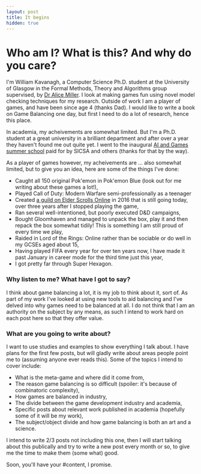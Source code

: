 ```yaml
---
layout: post
title: It begins
hidden: true
---
```


# Who am I? What is this? And why do you care?

I'm William Kavanagh, a Computer Science Ph.D. student at the University of Glasgow in the Formal Methods, Theory and Algorithms group supervised, by [Dr Alice Miller](https://www.gla.ac.uk/schools/computing/staff/alicemiller/). I look at making games fun using novel model checking techniques for my research. Outside of work I am a player of games, and have been since age 4 (thanks Dad). I would like to write a book on Game Balancing one day, but first I need to do a lot of research, hence this place.

In academia, my acheivements are somewhat limited. But I'm a Ph.D. student at a great university in a brilliant department and after over a year they haven't found me out quite yet. I went to the inaugural [AI and Games summer school](https://school.gameaibook.org/) paid for by SICSA and others (thanks for that by the way).

As a player of games however, my acheivements are ... also somewhat limited, but to give you an idea, here are some of the things I've done:

 * Caught all 150 original Pok\'emon in Pok\'emon Blue (look out for me writing about these games a lot!),
 * Played Call of Duty: Modern Warfare semi-professionally as a teenager
 * Created [a guild on Elder Scrolls Online](https://snowborn.shivtr.com/) in 2016 that is still going today, over three years after I stopped playing the game,
 * Ran several well-intentioned, but poorly executed D&D campaigns,
 * Bought Gloomhaven and managed to unpack the box, play it and then repack the box somewhat tidily! This is something I am still proud of every time we play,
 * Raided in Lord of the Rings: Online rather than be sociable or do well in my GCSEs aged about 15,
 * Having played FIFA every year for over ten years now, I have made it past January in career mode for the third time just this year,
 * I got pretty far through Super Hexagon.

### Why listen to me? What have I got to say?

I think about game balancing a lot, it is my job to think about it, sort of. As part of my work I've looked at using new tools to aid balancing and I've delved into why games need to be balanced at all. I do not think that I am an authority on the subject by any means, as such I intend to work hard on each post here so that they offer value.

### What are you going to write about?

I want to use studies and examples to show everything I talk about. I have plans for the first few posts, but will gladly write about areas people point me to (assuming anyone ever reads this). Some of the topics I intend to cover include:

 * What is the meta-game and where did it come from,
 * The reason game balancing is so difficult (spoiler: it's because of combinatoric complexity),
 * How games are balanced in industry,
 * The divide between the game development industry and academia,
 * Specific posts about relevant work published in academia (hopefully some of it will be my work),
 * The subject/object divide and how game balancing is both an art and a science.

I intend to write 2/3 posts not including this one, then I will start talking about this publically and try to write a new post every month or so, to give me the time to make them (some what) good.

Soon, you'll have your #content, I promise.
